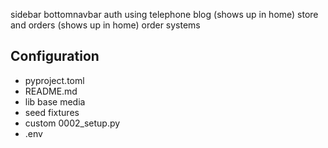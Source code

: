 sidebar
bottomnavbar
auth using telephone
blog (shows up in home)
store and orders (shows up in home)
order systems

## Configuration
- pyproject.toml
- README.md
- lib base media
- seed fixtures
- custom 0002_setup.py
- .env
